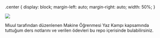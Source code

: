 .center {
  display: block;
  margin-left: auto;
  margin-right: auto;
  width: 50%;
}

<a href="https://miuul.com/?gclid=CjwKCAjwx7GYBhB7EiwA0d8oe8TRRAlu55MTvYmlvtzLStKnrysfyr0f0HTtDYKfB4tS8tkPNFTRShoChxkQAvD_BwE">
  <img src="https://www.miuul.com/image/theme/logo-white.png" class="center">
</a>


Miuul tarafından düzenlenen Makine Öğrenmesi Yaz Kampı kapsamında tuttuğum ders notlarını ve verilen ödevleri bu repo içerisinde bulabilirsiniz.
